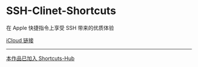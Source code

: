 # SSH-Clinet-Shortcuts
在 Apple 快捷指令上享受 SSH 带来的优质体验

[iCloud 链接](https://www.icloud.com/shortcuts/45c342d92b564a689855c8e1f0619a45)

***

[本作品已加入 Shortcuts-Hub](https://github.com/detritalw/shortcuts-hub)